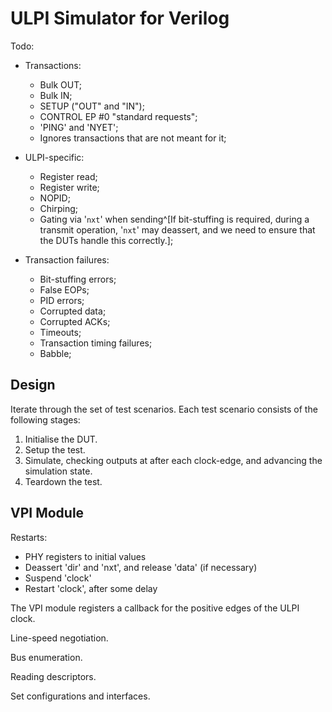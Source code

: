 # ULPI Simulator for Verilog

Todo:

+ Transactions:

  - Bulk OUT;
  - Bulk IN;
  - SETUP ("OUT" and "IN");
  - CONTROL EP #0 "standard requests";
  - 'PING' and 'NYET';
  - Ignores transactions that are not meant for it;

+ ULPI-specific:

  - Register read;
  - Register write;
  - NOPID;
  - Chirping;
  - Gating via '`nxt`' when sending^[If bit-stuffing is required, during a transmit operation, '`nxt`' may deassert, and we need to ensure that the DUTs handle this correctly.];

+ Transaction failures:

  - Bit-stuffing errors;
  - False EOPs;
  - PID errors;
  - Corrupted data;
  - Corrupted ACKs;
  - Timeouts;
  - Transaction timing failures;
  - Babble;

## Design

Iterate through the set of test scenarios. Each test scenario consists of the following stages:

1. Initialise the DUT.
2. Setup the test.
3. Simulate, checking outputs at after each clock-edge, and advancing the simulation state.
4. Teardown the test.

## VPI Module

Restarts:

+ PHY registers to initial values
+ Deassert 'dir' and 'nxt', and release 'data' (if necessary)
+ Suspend 'clock'
+ Restart 'clock', after some delay

The VPI module registers a callback for the positive edges of the ULPI clock.

Line-speed negotiation.

Bus enumeration.

Reading descriptors.

Set configurations and interfaces.
